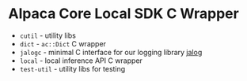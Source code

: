 # Alpaca Core Local SDK C Wrapper

* `cutil` - utility libs
* `dict` - `ac::Dict` C wrapper
* `jalogc` - minimal C interface for our logging library [jalog](https://github.com/iboB/jalog.git)
* `local` - local inference API C wrapper
* `test-util` - utility libs for testing
